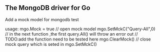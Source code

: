 The MongoDB driver for Go
-------------------------

Add a mock model for mongodb test

usage:
   	mgo.Mock = true // open mock model
	mgo.SetMckC("Query-All",0) // in the next function ,the first query.All() will throw an error out
	// TODO:add the function need to be tested here
	mgo.ClearMock() // close mock query which is seted in mgo.SetMckC()
